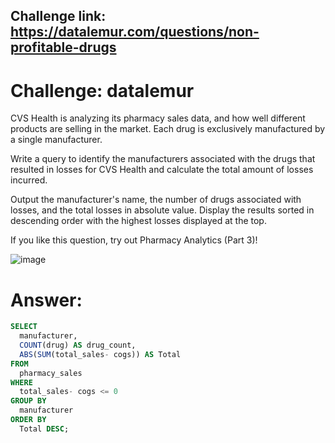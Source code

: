 ## Challenge link: https://datalemur.com/questions/non-profitable-drugs

# Challenge: datalemur

CVS Health is analyzing its pharmacy sales data, and how well different products are selling in the market. Each drug is exclusively manufactured by a single manufacturer.

Write a query to identify the manufacturers associated with the drugs that resulted in losses for CVS Health and calculate the total amount of losses incurred.

Output the manufacturer's name, the number of drugs associated with losses, and the total losses in absolute value. Display the results sorted in descending order with the highest losses displayed at the top.

If you like this question, try out Pharmacy Analytics (Part 3)!

![image](https://github.com/user-attachments/assets/63e154a6-9250-45d4-94bb-62b8eb45c504)


# Answer:

``` sql
SELECT
  manufacturer,
  COUNT(drug) AS drug_count,
  ABS(SUM(total_sales- cogs)) AS Total
FROM
  pharmacy_sales
WHERE
  total_sales- cogs <= 0
GROUP BY
  manufacturer
ORDER BY
  Total DESC;
```
